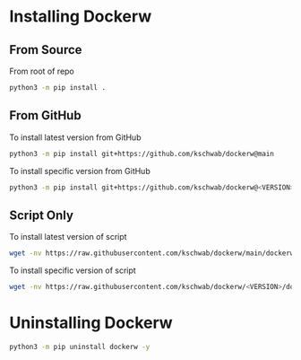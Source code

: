# Installing Dockerw

## From Source

From root of repo
```bash
python3 -m pip install .
```

## From GitHub

To install latest version from GitHub
```bash
python3 -m pip install git+https://github.com/kschwab/dockerw@main
```

To install specific version from GitHub
```bash
python3 -m pip install git+https://github.com/kschwab/dockerw@<VERSION>
```

## Script Only

To install latest version of script
```bash
wget -nv https://raw.githubusercontent.com/kschwab/dockerw/main/dockerw/dockerw.py -O dockerw && chmod a+x dockerw
```

To install specific version of script
```bash
wget -nv https://raw.githubusercontent.com/kschwab/dockerw/<VERSION>/dockerw/dockerw.py -O dockerw && chmod a+x dockerw
```

# Uninstalling Dockerw

```bash
python3 -m pip uninstall dockerw -y
```
